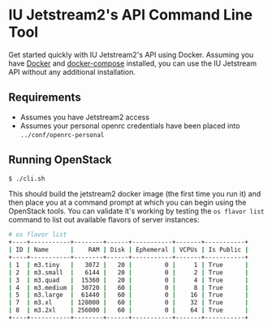 # IU Jetstream2's API Command Line Tool

Get started quickly with IU Jetstream2's API using Docker. Assuming you have [Docker](https://www.docker.com) and [docker-compose](https://docs.docker.com/compose/install/) installed, you can use the IU Jetstream API without any additional installation.

## Requirements

- Assumes you have Jetstream2 access
- Assumes your personal openrc credentials have been placed into `../conf/openrc-personal`

## Running OpenStack

```bash
$ ./cli.sh
```

This should build the jetstream2 docker image (the first time you run it) and then 
place you at a command prompt at which you can begin using the OpenStack tools. You 
can validate it's working by testing the `os flavor list` command to list out 
available flavors of server instances:

```bash
# os flavor list
+----+-----------+--------+------+-----------+-------+-----------+
| ID | Name      |    RAM | Disk | Ephemeral | VCPUs | Is Public |
+----+-----------+--------+------+-----------+-------+-----------+
| 1  | m3.tiny   |   3072 |   20 |         0 |     1 | True      |
| 2  | m3.small  |   6144 |   20 |         0 |     2 | True      |
| 3  | m3.quad   |  15360 |   20 |         0 |     4 | True      |
| 4  | m3.medium |  30720 |   60 |         0 |     8 | True      |
| 5  | m3.large  |  61440 |   60 |         0 |    16 | True      |
| 7  | m3.xl     | 128000 |   60 |         0 |    32 | True      |
| 8  | m3.2xl    | 256000 |   60 |         0 |    64 | True      |
+----+-----------+--------+------+-----------+-------+-----------+
```
